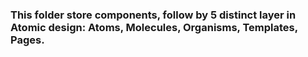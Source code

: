 ### This folder store components, follow by 5 distinct layer in Atomic design: Atoms, Molecules, Organisms, Templates, Pages.